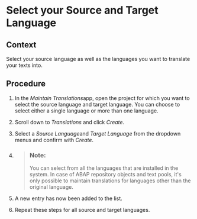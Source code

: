<!-- loio85823efe3caa41298cb8f239c7ccf9dd -->

# Select your Source and Target Language



## Context

Select your source language as well as the languages you want to translate your texts into.



## Procedure

1.  In the *Maintain Translations*app, open the project for which you want to select the source language and target language. You can choose to select either a single language or more than one language.

2.  Scroll down to *Translations* and click *Create*.

3.  Select a *Source Language*and *Target Language* from the dropdown menus and confirm with *Create*.

4.  > ### Note:  
    > You can select from all the languages that are installed in the system. In case of ABAP repository objects and text pools, it's only possible to maintain translations for languages other than the original language.

5.  A new entry has now been added to the list.

6.  Repeat these steps for all source and target languages.


